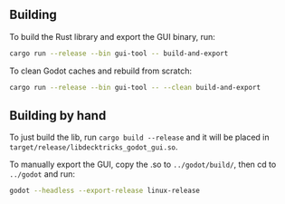 ## Building
To build the Rust library and export the GUI binary, run:

```bash
cargo run --release --bin gui-tool -- build-and-export
```

To clean Godot caches and rebuild from scratch:

```bash
cargo run --release --bin gui-tool -- --clean build-and-export
```

## Building by hand
To just build the lib, run `cargo build --release` and it will be placed in `target/release/libdecktricks_godot_gui.so`.

To manually export the GUI, copy the .so to `../godot/build/`, then cd to `../godot` and run:

```bash
godot --headless --export-release linux-release
```
